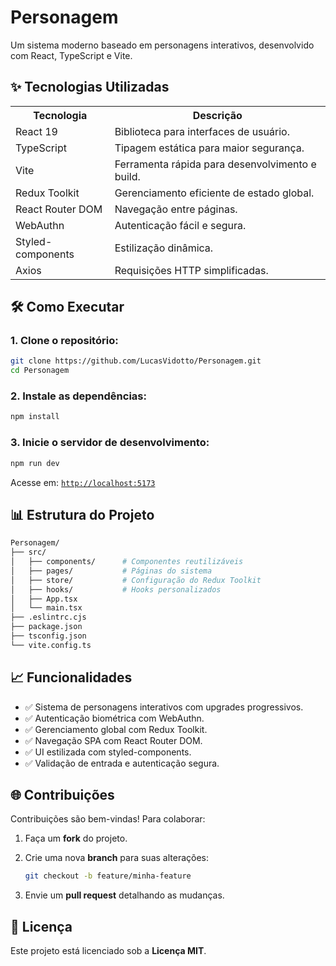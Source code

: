 # Personagem

Um sistema moderno baseado em personagens interativos, desenvolvido com React, TypeScript e Vite.

## ✨ Tecnologias Utilizadas

<table>
  <tr>
    <th>Tecnologia</th>
    <th>Descrição</th>
  </tr>
  <tr>
    <td>React 19</td>
    <td>Biblioteca para interfaces de usuário.</td>
  </tr>
  <tr>
    <td>TypeScript</td>
    <td>Tipagem estática para maior segurança.</td>
  </tr>
  <tr>
    <td>Vite</td>
    <td>Ferramenta rápida para desenvolvimento e build.</td>
  </tr>
  <tr>
    <td>Redux Toolkit</td>
    <td>Gerenciamento eficiente de estado global.</td>
  </tr>
  <tr>
    <td>React Router DOM</td>
    <td>Navegação entre páginas.</td>
  </tr>
  <tr>
    <td>WebAuthn</td>
    <td>Autenticação fácil e segura.</td>
  </tr>
  <tr>
    <td>Styled-components</td>
    <td>Estilização dinâmica.</td>
  </tr>
  <tr>
    <td>Axios</td>
    <td>Requisições HTTP simplificadas.</td>
  </tr>
</table>

## 🛠️ Como Executar

### 1. Clone o repositório:

```bash
git clone https://github.com/LucasVidotto/Personagem.git
cd Personagem
```

### 2. Instale as dependências:

```bash
npm install
```

### 3. Inicie o servidor de desenvolvimento:

```bash
npm run dev
```

Acesse em: [`http://localhost:5173`](http://localhost:5173)

## 📊 Estrutura do Projeto

```bash
Personagem/
├── src/
│   ├── components/      # Componentes reutilizáveis
│   ├── pages/           # Páginas do sistema
│   ├── store/           # Configuração do Redux Toolkit
│   ├── hooks/           # Hooks personalizados
│   ├── App.tsx         
│   └── main.tsx
├── .eslintrc.cjs
├── package.json
├── tsconfig.json
└── vite.config.ts
```

## 📈 Funcionalidades

- ✅ Sistema de personagens interativos com upgrades progressivos.
- ✅ Autenticação biométrica com WebAuthn.
- ✅ Gerenciamento global com Redux Toolkit.
- ✅ Navegação SPA com React Router DOM.
- ✅ UI estilizada com styled-components.
- ✅ Validação de entrada e autenticação segura.

## 🌐 Contribuições

Contribuições são bem-vindas! Para colaborar:

1. Faça um **fork** do projeto.
2. Crie uma nova **branch** para suas alterações: 

   ```bash
   git checkout -b feature/minha-feature
   ```

3. Envie um **pull request** detalhando as mudanças.

## 💎 Licença

Este projeto está licenciado sob a **Licença MIT**.
